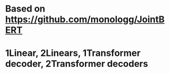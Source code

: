 # Based on https://github.com/monologg/JointBERT

# 1Linear, 2Linears, 1Transformer decoder, 2Transformer decoders